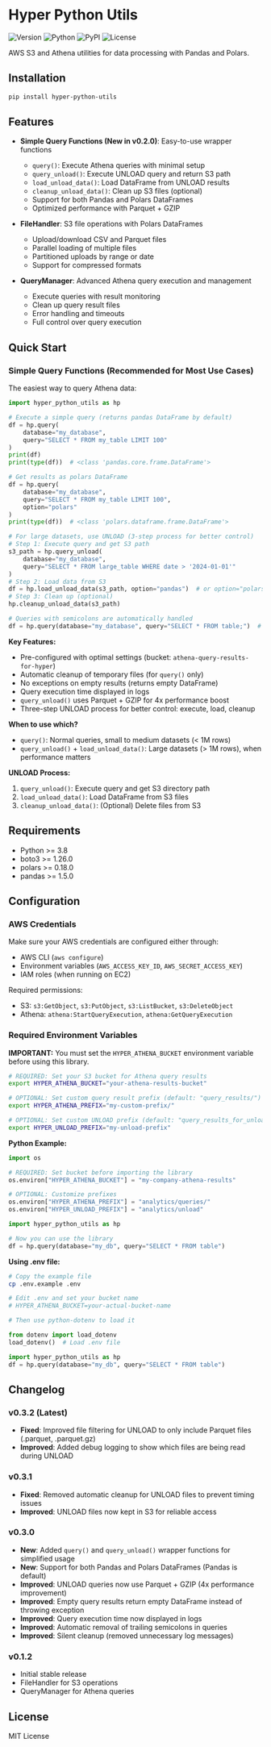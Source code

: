 # Hyper Python Utils

![Version](https://img.shields.io/badge/version-0.3.4-blue.svg)
![Python](https://img.shields.io/badge/python-3.8+-green.svg)
![PyPI](https://img.shields.io/pypi/v/hyper-python-utils.svg)
![License](https://img.shields.io/badge/license-MIT-green.svg)

AWS S3 and Athena utilities for data processing with Pandas and Polars.

## Installation

```bash
pip install hyper-python-utils
```

## Features

- **Simple Query Functions (New in v0.2.0)**: Easy-to-use wrapper functions
  - `query()`: Execute Athena queries with minimal setup
  - `query_unload()`: Execute UNLOAD query and return S3 path
  - `load_unload_data()`: Load DataFrame from UNLOAD results
  - `cleanup_unload_data()`: Clean up S3 files (optional)
  - Support for both Pandas and Polars DataFrames
  - Optimized performance with Parquet + GZIP

- **FileHandler**: S3 file operations with Polars DataFrames
  - Upload/download CSV and Parquet files
  - Parallel loading of multiple files
  - Partitioned uploads by range or date
  - Support for compressed formats

- **QueryManager**: Advanced Athena query execution and management
  - Execute queries with result monitoring
  - Clean up query result files
  - Error handling and timeouts
  - Full control over query execution

## Quick Start

### Simple Query Functions (Recommended for Most Use Cases)

The easiest way to query Athena data:

```python
import hyper_python_utils as hp

# Execute a simple query (returns pandas DataFrame by default)
df = hp.query(
    database="my_database",
    query="SELECT * FROM my_table LIMIT 100"
)
print(df)
print(type(df))  # <class 'pandas.core.frame.DataFrame'>

# Get results as polars DataFrame
df = hp.query(
    database="my_database",
    query="SELECT * FROM my_table LIMIT 100",
    option="polars"
)
print(type(df))  # <class 'polars.dataframe.frame.DataFrame'>

# For large datasets, use UNLOAD (3-step process for better control)
# Step 1: Execute query and get S3 path
s3_path = hp.query_unload(
    database="my_database",
    query="SELECT * FROM large_table WHERE date > '2024-01-01'"
)
# Step 2: Load data from S3
df = hp.load_unload_data(s3_path, option="pandas")  # or option="polars"
# Step 3: Clean up (optional)
hp.cleanup_unload_data(s3_path)

# Queries with semicolons are automatically handled
df = hp.query(database="my_database", query="SELECT * FROM table;")  # Works fine!
```

**Key Features:**
- Pre-configured with optimal settings (bucket: `athena-query-results-for-hyper`)
- Automatic cleanup of temporary files (for `query()` only)
- No exceptions on empty results (returns empty DataFrame)
- Query execution time displayed in logs
- `query_unload()` uses Parquet + GZIP for 4x performance boost
- Three-step UNLOAD process for better control: execute, load, cleanup

**When to use which?**
- `query()`: Normal queries, small to medium datasets (< 1M rows)
- `query_unload()` + `load_unload_data()`: Large datasets (> 1M rows), when performance matters

**UNLOAD Process:**
1. `query_unload()`: Execute query and get S3 directory path
2. `load_unload_data()`: Load DataFrame from S3 files
3. `cleanup_unload_data()`: (Optional) Delete files from S3

## Requirements

- Python >= 3.8
- boto3 >= 1.26.0
- polars >= 0.18.0
- pandas >= 1.5.0

## Configuration

### AWS Credentials

Make sure your AWS credentials are configured either through:
- AWS CLI (`aws configure`)
- Environment variables (`AWS_ACCESS_KEY_ID`, `AWS_SECRET_ACCESS_KEY`)
- IAM roles (when running on EC2)

Required permissions:
- S3: `s3:GetObject`, `s3:PutObject`, `s3:ListBucket`, `s3:DeleteObject`
- Athena: `athena:StartQueryExecution`, `athena:GetQueryExecution`

### Required Environment Variables

**IMPORTANT:** You must set the `HYPER_ATHENA_BUCKET` environment variable before using this library.

```bash
# REQUIRED: Set your S3 bucket for Athena query results
export HYPER_ATHENA_BUCKET="your-athena-results-bucket"

# OPTIONAL: Set custom query result prefix (default: "query_results/")
export HYPER_ATHENA_PREFIX="my-custom-prefix/"

# OPTIONAL: Set custom UNLOAD prefix (default: "query_results_for_unload")
export HYPER_UNLOAD_PREFIX="my-unload-prefix"
```

**Python Example:**
```python
import os

# REQUIRED: Set bucket before importing the library
os.environ["HYPER_ATHENA_BUCKET"] = "my-company-athena-results"

# OPTIONAL: Customize prefixes
os.environ["HYPER_ATHENA_PREFIX"] = "analytics/queries/"
os.environ["HYPER_UNLOAD_PREFIX"] = "analytics/unload"

import hyper_python_utils as hp

# Now you can use the library
df = hp.query(database="my_db", query="SELECT * FROM table")
```

**Using .env file:**
```bash
# Copy the example file
cp .env.example .env

# Edit .env and set your bucket name
# HYPER_ATHENA_BUCKET=your-actual-bucket-name

# Then use python-dotenv to load it
```

```python
from dotenv import load_dotenv
load_dotenv()  # Load .env file

import hyper_python_utils as hp
df = hp.query(database="my_db", query="SELECT * FROM table")
```

## Changelog

### v0.3.2 (Latest)
- **Fixed**: Improved file filtering for UNLOAD to only include Parquet files (.parquet, .parquet.gz)
- **Improved**: Added debug logging to show which files are being read during UNLOAD

### v0.3.1
- **Fixed**: Removed automatic cleanup for UNLOAD files to prevent timing issues
- **Improved**: UNLOAD files now kept in S3 for reliable access

### v0.3.0
- **New**: Added `query()` and `query_unload()` wrapper functions for simplified usage
- **New**: Support for both Pandas and Polars DataFrames (Pandas is default)
- **Improved**: UNLOAD queries now use Parquet + GZIP (4x performance improvement)
- **Improved**: Empty query results return empty DataFrame instead of throwing exception
- **Improved**: Query execution time now displayed in logs
- **Improved**: Automatic removal of trailing semicolons in queries
- **Improved**: Silent cleanup (removed unnecessary log messages)

### v0.1.2
- Initial stable release
- FileHandler for S3 operations
- QueryManager for Athena queries

## License

MIT License